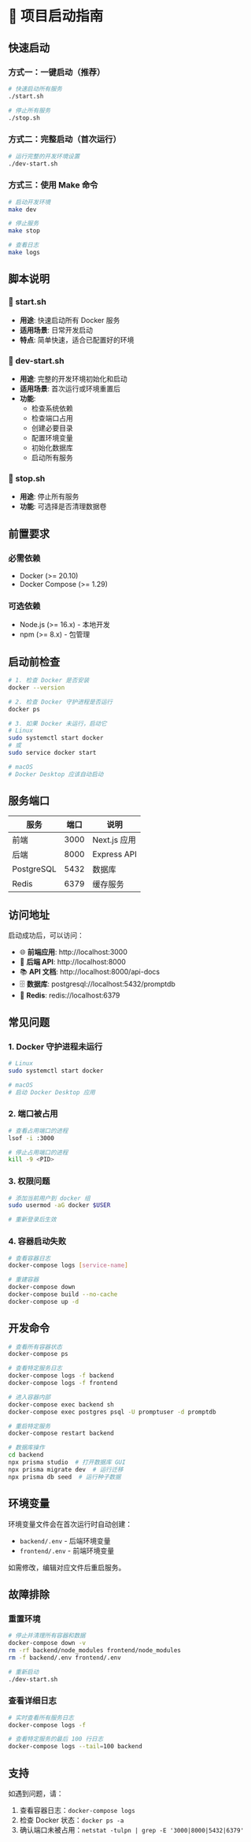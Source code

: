 # 🚀 项目启动指南

## 快速启动

### 方式一：一键启动（推荐）
```bash
# 快速启动所有服务
./start.sh

# 停止所有服务
./stop.sh
```

### 方式二：完整启动（首次运行）
```bash
# 运行完整的开发环境设置
./dev-start.sh
```

### 方式三：使用 Make 命令
```bash
# 启动开发环境
make dev

# 停止服务
make stop

# 查看日志
make logs
```

## 脚本说明

### 📄 start.sh
- **用途**: 快速启动所有 Docker 服务
- **适用场景**: 日常开发启动
- **特点**: 简单快速，适合已配置好的环境

### 📄 dev-start.sh  
- **用途**: 完整的开发环境初始化和启动
- **适用场景**: 首次运行或环境重置后
- **功能**:
  - 检查系统依赖
  - 检查端口占用
  - 创建必要目录
  - 配置环境变量
  - 初始化数据库
  - 启动所有服务

### 📄 stop.sh
- **用途**: 停止所有服务
- **功能**: 可选择是否清理数据卷

## 前置要求

### 必需依赖
- Docker (>= 20.10)
- Docker Compose (>= 1.29)

### 可选依赖
- Node.js (>= 16.x) - 本地开发
- npm (>= 8.x) - 包管理

## 启动前检查

```bash
# 1. 检查 Docker 是否安装
docker --version

# 2. 检查 Docker 守护进程是否运行
docker ps

# 3. 如果 Docker 未运行，启动它
# Linux
sudo systemctl start docker
# 或
sudo service docker start

# macOS
# Docker Desktop 应该自动启动
```

## 服务端口

| 服务 | 端口 | 说明 |
|------|------|------|
| 前端 | 3000 | Next.js 应用 |
| 后端 | 8000 | Express API |
| PostgreSQL | 5432 | 数据库 |
| Redis | 6379 | 缓存服务 |

## 访问地址

启动成功后，可以访问：

- 🌐 **前端应用**: http://localhost:3000
- 🔌 **后端 API**: http://localhost:8000
- 📚 **API 文档**: http://localhost:8000/api-docs
- 🗄️ **数据库**: postgresql://localhost:5432/promptdb
- 💾 **Redis**: redis://localhost:6379

## 常见问题

### 1. Docker 守护进程未运行
```bash
# Linux
sudo systemctl start docker

# macOS
# 启动 Docker Desktop 应用
```

### 2. 端口被占用
```bash
# 查看占用端口的进程
lsof -i :3000

# 停止占用端口的进程
kill -9 <PID>
```

### 3. 权限问题
```bash
# 添加当前用户到 docker 组
sudo usermod -aG docker $USER

# 重新登录后生效
```

### 4. 容器启动失败
```bash
# 查看容器日志
docker-compose logs [service-name]

# 重建容器
docker-compose down
docker-compose build --no-cache
docker-compose up -d
```

## 开发命令

```bash
# 查看所有容器状态
docker-compose ps

# 查看特定服务日志
docker-compose logs -f backend
docker-compose logs -f frontend

# 进入容器内部
docker-compose exec backend sh
docker-compose exec postgres psql -U promptuser -d promptdb

# 重启特定服务
docker-compose restart backend

# 数据库操作
cd backend
npx prisma studio  # 打开数据库 GUI
npx prisma migrate dev  # 运行迁移
npx prisma db seed  # 运行种子数据
```

## 环境变量

环境变量文件会在首次运行时自动创建：

- `backend/.env` - 后端环境变量
- `frontend/.env` - 前端环境变量

如需修改，编辑对应文件后重启服务。

## 故障排除

### 重置环境
```bash
# 停止并清理所有容器和数据
docker-compose down -v
rm -rf backend/node_modules frontend/node_modules
rm -f backend/.env frontend/.env

# 重新启动
./dev-start.sh
```

### 查看详细日志
```bash
# 实时查看所有服务日志
docker-compose logs -f

# 查看特定服务的最后 100 行日志
docker-compose logs --tail=100 backend
```

## 支持

如遇到问题，请：
1. 查看容器日志：`docker-compose logs`
2. 检查 Docker 状态：`docker ps -a`
3. 确认端口未被占用：`netstat -tulpn | grep -E '3000|8000|5432|6379'`